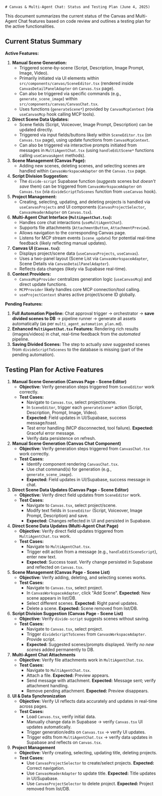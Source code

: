     # Canvas & Multi-Agent Chat: Status and Testing Plan (June 4, 2025)

This document summarizes the current status of the Canvas and Multi-Agent Chat features based on code review and outlines a testing plan for the active functionalities.

## Current Status Summary

**Active Features:**

1.  **Manual Scene Generation:**
    *   Triggered scene-by-scene (Script, Description, Image Prompt, Image, Video).
    *   Primarily initiated via UI elements within `src/components/canvas/SceneEditor.tsx` (rendered inside `CanvasDetailPanelAdapter` on `Canvas.tsx` page).
    *   Can also be triggered via specific commands (e.g., `generate_scene_image`) within `src/components/canvas/CanvasChat.tsx`.
    *   Uses functions (`generateScene*`) provided by `CanvasMcpContext` (via `useCanvasMcp` hook calling MCP tools).
2.  **Direct Scene Data Updates:**
    *   Scene fields (Script, Voiceover, Image Prompt, Description) can be updated directly.
    *   Triggered via input fields/buttons likely within `SceneEditor.tsx` (on `Canvas.tsx` page), using update functions from `CanvasMcpContext`.
    *   Can also be triggered via interactive prompts initiated from messages in `MultiAgentChat.tsx` (using `handleEditScene*` functions calling `useCanvasAgent` methods).
3.  **Scene Management (Canvas Page):**
    *   Adding new scenes, deleting scenes, and selecting scenes are handled within `CanvasWorkspaceAdapter` on the `Canvas.tsx` page.
4.  **Script Division Suggestion:**
    *   The `divide-script` Supabase function (*suggests* scenes but *doesn't save* them) can be triggered from `CanvasWorkspaceAdapter` on `Canvas.tsx` (via `divideScriptToScenes` function from `useCanvas` hook).
5.  **Project Management:**
    *   Creating, selecting, updating, and deleting projects is handled via `useCanvasProjects` and UI components (`CanvasProjectSelector`, `CanvasHeaderAdapter` on `Canvas.tsx`).
6.  **Multi-Agent Chat Interface (`MultiAgentChat.tsx`):**
    *   Handles core chat interactions (`useMultiAgentChat`).
    *   Supports file attachments (`AttachmentButton`, `AttachmentPreview`).
    *   Allows navigation to the corresponding Canvas page.
    *   Listens for MCP stream events (`scene_update`) for potential real-time feedback (likely reflecting manual updates).
7.  **Canvas UI (`Canvas.tsx`):**
    *   Displays project/scene data (`useCanvasProjects`, `useCanvas`).
    *   Uses a two-panel layout (Scene List via `CanvasWorkspaceAdapter`, Scene Details via `CanvasDetailPanelAdapter`).
    *   Reflects data changes (likely via Supabase real-time).
8.  **Context Providers:**
    *   `CanvasMcpProvider` centralizes generation logic (`useCanvasMcp`) and direct update functions.
    *   `MCPProvider` likely handles core MCP connection/tool calling.
    *   `useProjectContext` shares active project/scene ID globally.

**Pending Features:**

1.  **Full Automation Pipeline:** Chat approval trigger -> orchestrator -> **save divided scenes to DB** -> pipeline runner -> generate all assets automatically (as per `multi_agent_automation_plan.md`).
2.  **Enhanced `MultiAgentChat.tsx` Features:** Rendering rich results (images/videos) in chat, real-time feedback from the *automated* pipeline.
3.  **Saving Divided Scenes:** The step to actually *save* suggested scenes from `divideScriptToScenes` to the database is missing (part of the pending automation).

## Testing Plan for Active Features

1.  **Manual Scene Generation (Canvas Page - Scene Editor)**
    *   **Objective:** Verify generation steps triggered from `SceneEditor` work correctly.
    *   **Test Cases:**
        *   Navigate to `Canvas.tsx`, select project/scene.
        *   In `SceneEditor`, trigger each `generateScene*` action (Script, Description, Prompt, Image, Video).
        *   **Expected:** Field updates in UI/Supabase, success message/toast.
        *   Test error handling (MCP disconnected, tool failure). **Expected:** Graceful error message.
        *   Verify data persistence on refresh.
2.  **Manual Scene Generation (Canvas Chat Component)**
    *   **Objective:** Verify generation steps triggered from `CanvasChat.tsx` work correctly.
    *   **Test Cases:**
        *   Identify component rendering `CanvasChat.tsx`.
        *   Use chat command(s) for generation (e.g., `generate_scene_image`).
        *   **Expected:** Field updates in UI/Supabase, success message in chat.
3.  **Direct Scene Data Updates (Canvas Page - Scene Editor)**
    *   **Objective:** Verify direct field updates from `SceneEditor` work.
    *   **Test Cases:**
        *   Navigate to `Canvas.tsx`, select project/scene.
        *   Modify text fields in `SceneEditor` (Script, Voiceover, Image Prompt, Description) and save.
        *   **Expected:** Changes reflected in UI and persisted in Supabase.
4.  **Direct Scene Data Updates (Multi-Agent Chat Page)**
    *   **Objective:** Verify direct field updates triggered from `MultiAgentChat.tsx` work.
    *   **Test Cases:**
        *   Navigate to `MultiAgentChat.tsx`.
        *   Trigger edit action from a message (e.g., `handleEditSceneScript`), enter new text.
        *   **Expected:** Success toast. Verify change persisted in Supabase and reflected on `Canvas.tsx`.
5.  **Scene Management (Canvas Page - Scene List)**
    *   **Objective:** Verify adding, deleting, and selecting scenes works.
    *   **Test Cases:**
        *   Navigate to `Canvas.tsx`, select project.
        *   In `CanvasWorkspaceAdapter`, click "Add Scene". **Expected:** New scene appears in list/DB.
        *   Select different scenes. **Expected:** Right panel updates.
        *   Delete a scene. **Expected:** Scene removed from list/DB.
6.  **Script Division Suggestion (Canvas Page - Scene List)**
    *   **Objective:** Verify `divide-script` suggests scenes without saving.
    *   **Test Cases:**
        *   Navigate to `Canvas.tsx`, select project.
        *   Trigger `divideScriptToScenes` from `CanvasWorkspaceAdapter`. Provide script.
        *   **Expected:** Suggested scenes/prompts displayed. Verify *no new scenes* added permanently to DB.
7.  **Multi-Agent Chat Attachments**
    *   **Objective:** Verify file attachments work in `MultiAgentChat.tsx`.
    *   **Test Cases:**
        *   Navigate to `MultiAgentChat.tsx`.
        *   Attach a file. **Expected:** Preview appears.
        *   Send message with attachment. **Expected:** Message sent; verify attachment handling.
        *   Remove pending attachment. **Expected:** Preview disappears.
8.  **UI & Data Synchronization**
    *   **Objective:** Verify UI reflects data accurately and updates in real-time across pages.
    *   **Test Cases:**
        *   Load `Canvas.tsx`, verify initial data.
        *   Manually change data in Supabase -> verify `Canvas.tsx` UI updates automatically.
        *   Trigger generation/edits on `Canvas.tsx` -> verify UI updates.
        *   Trigger edits from `MultiAgentChat.tsx` -> verify data updates in Supabase and reflects on `Canvas.tsx`.
9.  **Project Management**
    *   **Objective:** Verify creating, selecting, updating title, deleting projects.
    *   **Test Cases:**
        *   Use `CanvasProjectSelector` to create/select projects. **Expected:** Correct navigation.
        *   Use `CanvasHeaderAdapter` to update title. **Expected:** Title updates in UI/Supabase.
        *   Use `CanvasProjectSelector` to delete project. **Expected:** Project removed from list/DB.